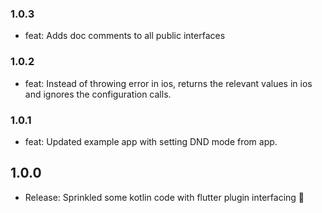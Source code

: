 ### 1.0.3

- feat: Adds doc comments to all public interfaces

### 1.0.2

- feat: Instead of throwing error in ios, returns the relevant values in ios and ignores the configuration calls.

### 1.0.1

- feat: Updated example app with setting DND mode from app.

## 1.0.0

- Release: Sprinkled some kotlin code with flutter plugin interfacing 💖
